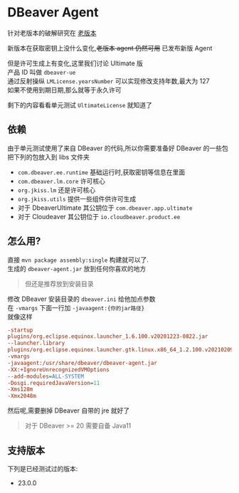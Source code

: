 # DBeaver Agent

针对老版本的破解研究在 [老版本](/README-63-70.md)

新版本在获取密钥上没什么变化,~~老版本 agent 仍然可用~~ 已发布新版 Agent

但是许可生成上有变化,这里我们讨论 Ultimate 版  
产品 ID 叫做 `dbeaver-ue`  
通过反射操纵 `LMLicense.yearsNumber` 可以实现修改支持年数,最大为 127  
如果不使用到期日期,那么就等于永久许可

剩下的内容看看单元测试 `UltimateLicense` 就知道了

## 依赖

由于单元测试使用了来自 DBeaver 的代码,所以你需要准备好 DBeaver 的一些包  
把下列的包放入到 libs 文件夹

- `com.dbeaver.ee.runtime` 基础运行时,获取密钥等信息在里面
- `com.dbeaver.lm.core` 许可核心
- `org.jkiss.lm` 还是许可核心
- `org.jkiss.utils` 提供一些组件供许可生成
- 对于 DbeaverUltimate 其公钥位于 `com.dbeaver.app.ultimate`
- 对于 Cloudeaver 其公钥位于 `io.cloudbeaver.product.ee`

## 怎么用?

直接 `mvn package assembly:single` 构建就可以了.  
生成的 `dbeaver-agent.jar` 放到任何你喜欢的地方

> 但还是推荐放到安装目录

修改 DBeaver 安装目录的 `dbeaver.ini` 给他加点参数  
在 `-vmargs` 下面一行加 `-javaagent:{你的jar路径}`  
就像这样

```ini
-startup
plugins/org.eclipse.equinox.launcher_1.6.100.v20201223-0822.jar
--launcher.library
plugins/org.eclipse.equinox.launcher.gtk.linux.x86_64_1.2.100.v20210209-1541
-vmargs
-javaagent:/usr/share/dbeaver/dbeaver-agent.jar
-XX:+IgnoreUnrecognizedVMOptions
--add-modules=ALL-SYSTEM
-Dosgi.requiredJavaVersion=11
-Xms128m
-Xmx2048m
```

然后呢,需要删掉 DBeaver 自带的 jre 就好了

> 对于 DBeaver >= 20 需要自备 Java11

## 支持版本

下列是已经测试过的版本:

- 23.0.0